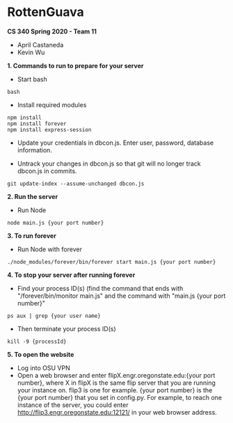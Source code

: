 # RottenGuava

**CS 340 Spring 2020 - Team 11**
  - April Castaneda
  - Kevin Wu

**1. Commands to run to prepare for your server**
  - Start bash
```
bash
```
  - Install required modules
```
npm install
npm install forever
npm install express-session
```
  - Update your credentials in dbcon.js. Enter user, password, database information.
  
  - Untrack your changes in dbcon.js so that git will no longer track dbcon.js in commits.
```
git update-index --assume-unchanged dbcon.js
```
**2. Run the server**
  - Run Node
```
node main.js {your port number}
```
**3. To run forever**
  - Run Node with forever
```
./node_modules/forever/bin/forever start main.js {your port number}
```
**4. To stop your server after running forever**
  - Find your process ID(s) (find the command that ends with "/forever/bin/monitor main.js" and the command with "main.js {your port number}"
```
ps aux | grep {your user name}
```
  - Then terminate your process ID(s)
```
kill -9 {processId}
```
**5. To open the website**
  - Log into OSU VPN
  - Open a web browser and enter flipX.engr.oregonstate.edu:{your port number}, where X in flipX is the same flip server that you are running your instance on. flip3 is one for example. {your port number} is the {your port number} that you set in config.py. For example, to reach one instance of the server, you could enter http://flip3.engr.oregonstate.edu:12121/ in your web browser address.
